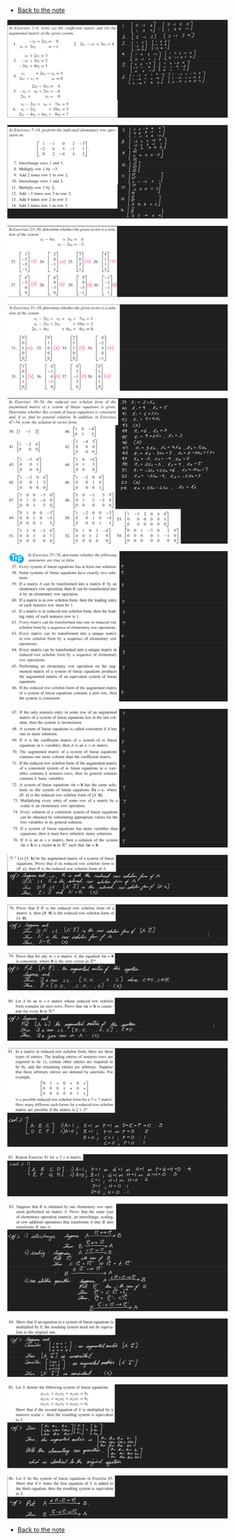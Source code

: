 * [Back to the note](./note.md)

![](./images/ex001.png)

![](./images/ex007.png)

![](./images/ex023.png)

![](./images/ex031.png)

![](./images/ex039.png)

![](./images/ex057.png)

![](./images/ex067.png)

![](./images/ex077.png)

![](./images/ex078.png)

![](./images/ex079.png)

![](./images/ex080.png)

![](./images/ex081.png)

![](./images/ex082.png)

![](./images/ex083.png)

![](./images/ex084.png)

![](./images/ex085.png)

![](./images/ex086.png)


* [Back to the note](./note.md)